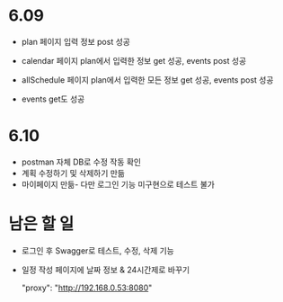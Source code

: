 # 6.09

- plan 페이지 입력 정보 post 성공

- calendar 페이지 plan에서 입력한 정보 get 성공, events post 성공

- allSchedule 페이지 plan에서 입력한 모든 정보 get 성공, events post 성공

- events get도 성공

# 6.10

- postman 자체 DB로 수정 작동 확인
- 계획 수정하기 및 삭제하기 만듦
- 마이페이지 만듦- 다만 로그인 기능 미구현으로 테스트 불가

# 남은 할 일

- 로그인 후 Swagger로 테스트, 수정, 삭제 기능

- 일정 작성 페이지에 날짜 정보 & 24시간제로 바꾸기

  "proxy": "http://192.168.0.53:8080"

